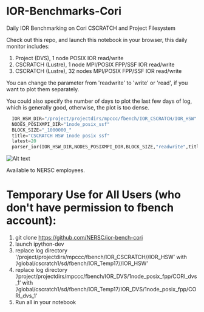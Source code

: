 # IOR-Benchmarks-Cori
Daily IOR Benchmarking on Cori CSCRATCH and Project Filesystem

Check out this repo, and launch this notebook in your browser, this daily monitor includes:
  1. Project (DVS), 1 node POSIX IOR read/write
  2. CSCRATCH (Lustre), 1 node MPI/POSIX FPP/SSF IOR read/write
  3. CSCRATCH (Lustre), 32 nodes MPI/POSIX FPP/SSF IOR read/write
  
You can change the parameter from 'readwrite' to 'write' or 'read', if you want to plot them separately.

You could also specify the number of days to plot the last few days of log, which is generally good, otherwise, the plot is too dense.
```python
  IOR_HSW_DIR="/project/projectdirs/mpccc/fbench/IOR_CSCRATCH/IOR_HSW"
  NODES_POSIXMPI_DIR="1node_posix_ssf"
  BLOCK_SIZE="_1000000_" 
  title="CSCRATCH HSW 1node posix ssf"
  latest=20
  parser_ior(IOR_HSW_DIR,NODES_POSIXMPI_DIR,BLOCK_SIZE,"readwrite",title,latest=latest) 
```
![Alt text](https://cloud.githubusercontent.com/assets/1396867/25825720/e4e0ccbc-33f8-11e7-990f-fbe421420919.png)

Available to NERSC employees.   


# Temporary Use for All Users (who don't have permission to fbench account):

1. git clone https://github.com/NERSC/ior-bench-cori
2. launch ipython-dev 
3. replace log directory '/project/projectdirs/mpccc/fbench/IOR_CSCRATCH//IOR_HSW’ with ‘/global/cscratch1/sd/fbench/IOR_Temp17//IOR_HSW’
4. replace log directory ‘/project/projectdirs/mpccc/fbench/IOR_DVS/1node_posix_fpp/CORI_dvs_1’ with ‘/global/cscratch1/sd/fbench/IOR_Temp17/IOR_DVS/1node_posix_fpp/CORI_dvs_1’
5. Run all in your notebook

